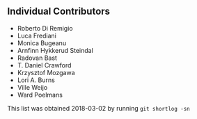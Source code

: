 ## Individual Contributors

- Roberto Di Remigio
- Luca Frediani
- Monica Bugeanu
- Arnfinn Hykkerud Steindal
- Radovan Bast
- T. Daniel Crawford
- Krzysztof Mozgawa
- Lori A. Burns
- Ville Weijo
- Ward Poelmans

This list was obtained 2018-03-02 by running `git shortlog -sn`
